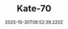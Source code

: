 ---
title: "Kate-70"
description: ""
image: "/uploads/photos/0055-Kate-70.webp"
display: "/uploads/photos/0055-Kate-70-display.webp"
thumbnail: "/uploads/photos/0055-Kate-70-thumb.webp"
width: 4912
height: 7360
featured: false
date: 2025-10-30T08:52:39.220Z
order: 0
---